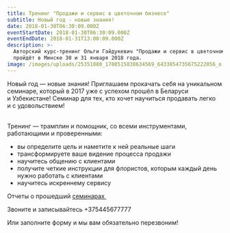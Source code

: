 ```yaml
---
title: Тренинг "Продажи и сервис в цветочном бизнесе"
subtitle: Новый год - новые знания!
date: 2018-01-30T06:30:09.000Z
eventStartDate: 2018-01-30T06:30:09.000Z
eventEndDate: 2018-01-31T13:00:09.000Z
description: >-
  Авторский курс-тренинг Ольги Гайдукевич "Продажи и сервис в цветочном бизнесе"
  пройдёт в Минске 30 и 31 января 2018 года. 
image: /images/uploads/25351880_1780515838634569_6433854735675222056_o.jpg
---
```

Новый год — новые знания! Приглашаем прокачать себя на уникальном семинаре, который в 2017 уже с успехом прошёл в Беларуси и Узбекистане! Семинар для тех, кто хочет научиться продавать легко и с удовольствием!

\
Тренинг — трамплин и помощник, со всеми инструментами, работающими и проверенными:

* вы определите цель и наметите к ней реальные шаги
* трансформируете ваше видение процесса продажи
* научитесь общению с клиентами
* получите четкие инструкции для флористов, которым каждый день нужно работать с клиентами
* научитесь искреннему сервису

Отчеты о прошедший [семинарах ](http://www.beflorist.by/blog/seminar-prodazhi-i-servis-v-cvetochnom-biznese/)

Звоните и записывайтесь \+375445677777

Или заполните форму и мы вам обязательно перезвоним! 
